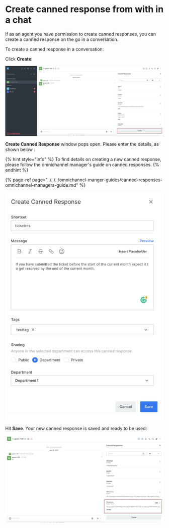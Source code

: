 # Create canned response from with in a chat

If as an agent you have permission to create canned responses, you can create a canned response on the go in a conversation.

To create a canned response in a conversation: 

Click **Create**:

![](../../../../../.gitbook/assets/image%20%28517%29.png)

**Create Canned Response** window pops open. Please enter the details, as shown below :

{% hint style="info" %}
To find details on creating a new canned response, please follow the omnichannel manager's guide on canned responses. 
{% endhint %}

{% page-ref page="../../../omnichannel-manger-guides/canned-responses-omnichannel-managers-guide.md" %}



![](../../../../../.gitbook/assets/image%20%28523%29.png)

Hit **Save**. Your new canned response is saved and ready to be used:

![](../../../../../.gitbook/assets/image%20%28502%29.png)



